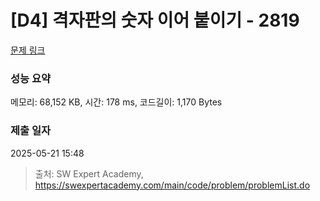 # [D4] 격자판의 숫자 이어 붙이기 - 2819 

[문제 링크](https://swexpertacademy.com/main/code/problem/problemDetail.do?contestProbId=AV7I5fgqEogDFAXB) 

### 성능 요약

메모리: 68,152 KB, 시간: 178 ms, 코드길이: 1,170 Bytes

### 제출 일자

2025-05-21 15:48



> 출처: SW Expert Academy, https://swexpertacademy.com/main/code/problem/problemList.do